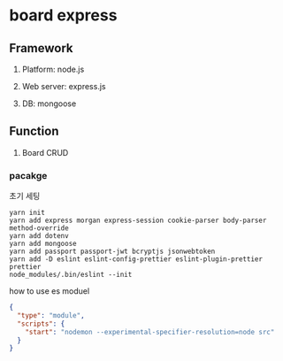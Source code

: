 # board express

## Framework

1. Platform: node.js

1. Web server: express.js

1. DB: mongoose

## Function

1. Board CRUD

### pacakge

초기 세팅

```shell
yarn init
yarn add express morgan express-session cookie-parser body-parser method-override
yarn add dotenv
yarn add mongoose
yarn add passport passport-jwt bcryptjs jsonwebtoken
yarn add -D eslint eslint-config-prettier eslint-plugin-prettier prettier
node_modules/.bin/eslint --init
```

how to use es moduel

```json
{
  "type": "module",
  "scripts": {
    "start": "nodemon --experimental-specifier-resolution=node src"
  }
}
```
